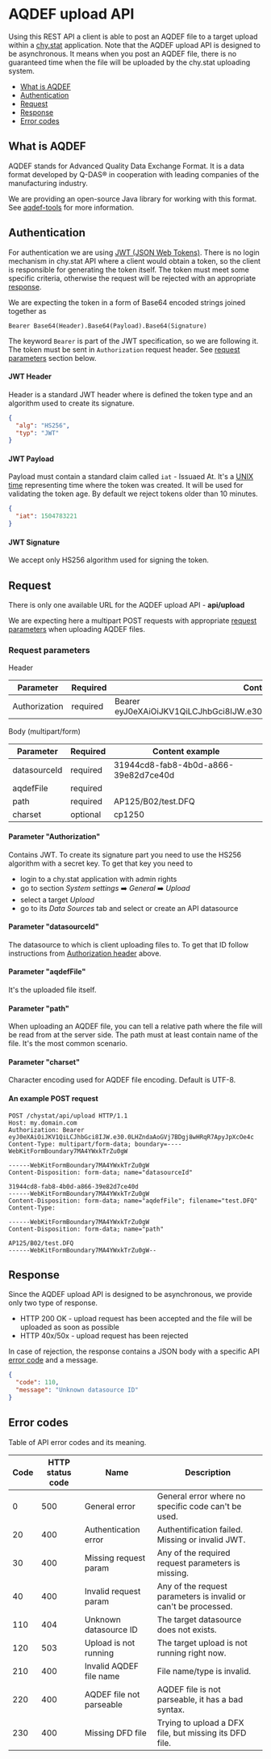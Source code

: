 # AQDEF upload API

Using this REST API a client is able to post an AQDEF file to a target upload within a [chy.stat](https://www.chystat.com) application.
Note that the AQDEF upload API is designed to be asynchronous. It means when you post an AQDEF file,
there is no guaranteed time when the file will be uploaded by the chy.stat uploading system.

- [What is AQDEF](#what-is-aqdef)
- [Authentication](#authentication)
- [Request](#request)
- [Response](#response)
- [Error codes](#error-codes)

## What is AQDEF

AQDEF stands for Advanced Quality Data Exchange Format.
It is a data format developed by Q-DAS® in cooperation with leading companies of the manufacturing industry.

We are providing an open-source Java library for working with this format. See [aqdef-tools](https://github.com/diribet/aqdef-tools) for more information.

## Authentication

For authentication we are using [JWT (JSON Web Tokens)](https://jwt.io).
There is no login mechanism in chy.stat API where a client would obtain a token, so the client is responsible for generating the token itself.
The token must meet some specific criteria, otherwise the request will be rejected with an appropriate [response](#response).

We are expecting the token in a form of Base64 encoded strings joined together as 

`Bearer Base64(Header).Base64(Payload).Base64(Signature)`

The keyword `Bearer` is part of the JWT specification, so we are following it.
The token must be sent in `Authorization` request header. See [request parameters](#request-parameters) section below.

#### JWT Header

Header is a standard JWT header where is defined the token type and an algorithm used to create its signature. 

```json
{
  "alg": "HS256",
  "typ": "JWT"
}
```

#### JWT Payload

Payload must contain a standard claim called `iat` - Issuaed At. It's a [UNIX time](https://en.wikipedia.org/wiki/Unix_time) representing time 
where the token was created. It will be used for validating the token age. By default we reject tokens older than 10 minutes.

```json
{
  "iat": 1504783221
}
```

#### JWT Signature

We accept only HS256 algorithm used for signing the token.

## Request

There is only one available URL for the AQDEF upload API - **api/upload**

We are expecting here a multipart POST requests with appropriate [request parameters](#request-parameters) when uploading AQDEF files.

### Request parameters

Header

Parameter      | Required        | Content example
-------------- | --------------- | ---------------------------------------------------------------------------
Authorization  | required        | Bearer eyJ0eXAiOiJKV1QiLCJhbGci8IJW.e30.0LHZndaAoGVj7BDgj8wHRqR7ApyJpXcOe4c

Body (multipart/form)

Parameter      | Required        | Content example
-------------- | --------------- | ------------------------------------
datasourceId   | required        | 31944cd8-fab8-4b0d-a866-39e82d7ce40d
aqdefFile      | required        | 
path           | required        | AP125/B02/test.DFQ
charset        | optional        | cp1250

#### Parameter "Authorization"

Contains JWT. To create its signature part you need to use the HS256 algorithm with a secret key. To get that key you need to

- login to a chy.stat application with admin rights
- go to section *System settings* :arrow_right: *General* :arrow_right: *Upload*
- select a target *Upload*
- go to its *Data Sources* tab and select or create an API datasource

#### Parameter "datasourceId"

The datasource to which is client uploading files to. 
To get that ID follow instructions from [Authorization header](#parameter-authorization) above.

#### Parameter "aqdefFile"

It's the uploaded file itself.

#### Parameter "path"

When uploading an AQDEF file, you can tell a relative path where the file will be read from at the server side.
The path must at least contain name of the file. It's the most common scenario.

#### Parameter "charset"

Character encoding used for AQDEF file encoding. Default is UTF-8.

#### An example POST request

```
POST /chystat/api/upload HTTP/1.1
Host: my.domain.com
Authorization: Bearer eyJ0eXAiOiJKV1QiLCJhbGci8IJW.e30.0LHZndaAoGVj7BDgj8wHRqR7ApyJpXcOe4c
Content-Type: multipart/form-data; boundary=----WebKitFormBoundary7MA4YWxkTrZu0gW

------WebKitFormBoundary7MA4YWxkTrZu0gW
Content-Disposition: form-data; name="datasourceId"

31944cd8-fab8-4b0d-a866-39e82d7ce40d
------WebKitFormBoundary7MA4YWxkTrZu0gW
Content-Disposition: form-data; name="aqdefFile"; filename="test.DFQ"
Content-Type: 

------WebKitFormBoundary7MA4YWxkTrZu0gW
Content-Disposition: form-data; name="path"

AP125/B02/test.DFQ
------WebKitFormBoundary7MA4YWxkTrZu0gW--
```

## Response

Since the AQDEF upload API is designed to be asynchronous, we provide only two type of response.

- HTTP 200 OK - upload request has been accepted and the file will be uploaded as soon as possible
- HTTP 40x/50x - upload request has been rejected

In case of rejection, the response contains a JSON body with a specific API [error code](#error-codes) and a message.

```json
{
  "code": 110,
  "message": "Unknown datasource ID"
}
```

## Error codes

Table of API error codes and its meaning.

Code  | HTTP status code  | Name                      | Description
----- | ----------------- | ------------------------- | --------------------------------------------------------------
0     | 500               | General error             | General error where no specific code can't be used.
20    | 400               | Authentication error      | Authentification failed. Missing or invalid JWT.
30    | 400               | Missing request param     | Any of the required request parameters is missing.
40    | 400               | Invalid request param     | Any of the request parameters is invalid or can't be processed.
110   | 404               | Unknown datasource ID     | The target datasource does not exists.
120   | 503               | Upload is not running     | The target upload is not running right now.
210   | 400               | Invalid AQDEF file name   | File name/type is invalid.
220   | 400               | AQDEF file not parseable  | AQDEF file is not parseable, it has a bad syntax.
230   | 400               | Missing DFD file          | Trying to upload a DFX file, but missing its DFD file.